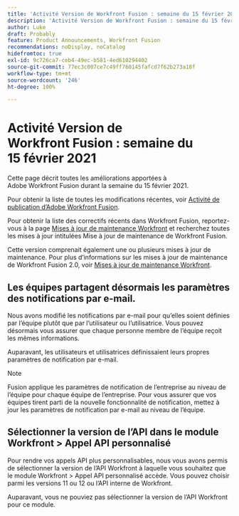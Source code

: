 ```yaml
---
title: 'Activité Version de Workfront Fusion : semaine du 15 février 2021'
description: 'Activité Version de Workfront Fusion : semaine du 15 février 2021'
author: Luke
draft: Probably
feature: Product Announcements, Workfront Fusion
recommendations: noDisplay, noCatalog
hidefromtoc: true
exl-id: 9c726ca7-ceb4-49ec-b581-4ed610294402
source-git-commit: 77ec3c007ce7c49ff760145fafcd7f62b273a18f
workflow-type: tm+mt
source-wordcount: '246'
ht-degree: 100%

---
```


# Activité Version de Workfront Fusion : semaine du 15 février 2021

Cette page décrit toutes les améliorations apportées à Adobe Workfront Fusion durant la semaine du 15 février 2021.

Pour obtenir la liste de toutes les modifications récentes, voir [Activité de publication d’Adobe Workfront Fusion](/help/workfront-fusion/fusion-product-releases/fusion-release-activity.md).

Pour obtenir la liste des correctifs récents dans Workfront Fusion, reportez-vous à la page [Mises à jour de maintenance Workfront](https://experienceleague.adobe.com/docs/workfront-known-issues/releases/current-updates.html?lang=fr) et recherchez toutes les mises à jour intitulées Mise à jour de maintenance de Workfront Fusion.

Cette version comprenait également une ou plusieurs mises à jour de maintenance. Pour plus d’informations sur les mises à jour de maintenance de Workfront Fusion 2.0, voir [Mises à jour de maintenance Workfront](https://experienceleague.adobe.com/docs/workfront-known-issues/releases/current-updates.html?lang=fr).

## Les équipes partagent désormais les paramètres des notifications par e-mail.

Nous avons modifié les notifications par e-mail pour qu’elles soient définies par l’équipe plutôt que par l’utilisateur ou l’utilisatrice. Vous pouvez désormais vous assurer que chaque personne membre de l’équipe reçoit les mêmes informations.

Auparavant, les utilisateurs et utilisatrices définissaient leurs propres paramètres de notification par e-mail.

>[!NOTE]
>
>Fusion applique les paramètres de notification de l’entreprise au niveau de l’équipe pour chaque équipe de l’entreprise. Pour vous assurer que vos équipes tirent parti de la nouvelle fonctionnalité de notification, mettez à jour les paramètres de notification par e-mail au niveau de l’équipe.

## Sélectionner la version de l’API dans le module Workfront > Appel API personnalisé

Pour rendre vos appels API plus personnalisables, nous vous avons permis de sélectionner la version de l’API Workfront à laquelle vous souhaitez que le module Workfront > Appel API personnalisé accède. Vous pouvez choisir parmi les versions 11 ou 12 ou l’API interne de Workfront.

Auparavant, vous ne pouviez pas sélectionner la version de l’API Workfront pour ce module.

